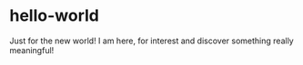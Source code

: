 # hello-world
Just for the new world!
I am here, for interest and discover something really meaningful!
